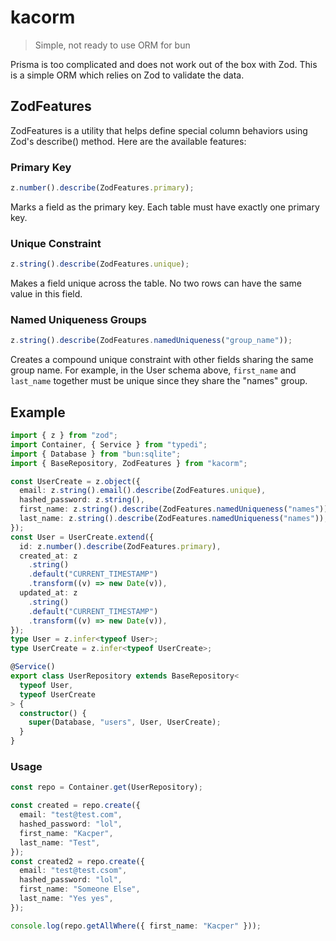 # kacorm

> Simple, not ready to use ORM for bun

Prisma is too complicated and does not work out of the box with Zod. This is a simple ORM which relies on Zod to validate the data.

## ZodFeatures

ZodFeatures is a utility that helps define special column behaviors using Zod's describe() method. Here are the available features:

### Primary Key

```ts
z.number().describe(ZodFeatures.primary);
```

Marks a field as the primary key. Each table must have exactly one primary key.

### Unique Constraint

```ts
z.string().describe(ZodFeatures.unique);
```

Makes a field unique across the table. No two rows can have the same value in this field.

### Named Uniqueness Groups

```ts
z.string().describe(ZodFeatures.namedUniqueness("group_name"));
```

Creates a compound unique constraint with other fields sharing the same group name. For example, in the User schema above, `first_name` and `last_name` together must be unique since they share the "names" group.

## Example

```ts
import { z } from "zod";
import Container, { Service } from "typedi";
import { Database } from "bun:sqlite";
import { BaseRepository, ZodFeatures } from "kacorm";

const UserCreate = z.object({
  email: z.string().email().describe(ZodFeatures.unique),
  hashed_password: z.string(),
  first_name: z.string().describe(ZodFeatures.namedUniqueness("names")),
  last_name: z.string().describe(ZodFeatures.namedUniqueness("names")),
});
const User = UserCreate.extend({
  id: z.number().describe(ZodFeatures.primary),
  created_at: z
    .string()
    .default("CURRENT_TIMESTAMP")
    .transform((v) => new Date(v)),
  updated_at: z
    .string()
    .default("CURRENT_TIMESTAMP")
    .transform((v) => new Date(v)),
});
type User = z.infer<typeof User>;
type UserCreate = z.infer<typeof UserCreate>;

@Service()
export class UserRepository extends BaseRepository<
  typeof User,
  typeof UserCreate
> {
  constructor() {
    super(Database, "users", User, UserCreate);
  }
}
```

### Usage

```ts
const repo = Container.get(UserRepository);

const created = repo.create({
  email: "test@test.com",
  hashed_password: "lol",
  first_name: "Kacper",
  last_name: "Test",
});
const created2 = repo.create({
  email: "test@test.csom",
  hashed_password: "lol",
  first_name: "Someone Else",
  last_name: "Yes yes",
});

console.log(repo.getAllWhere({ first_name: "Kacper" }));
```
